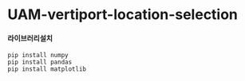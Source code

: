 # UAM-vertiport-location-selection
#### 라이브러리설치
```pip install sklearn
pip install numpy
pip install pandas
pip install matplotlib

